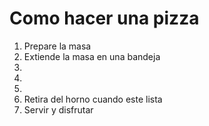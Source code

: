 # Como hacer una pizza
1. Prepare la masa
2. Extiende la masa en una bandeja
3. 
4.
5. 
6. Retira del horno cuando este lista
7. Servir y disfrutar
